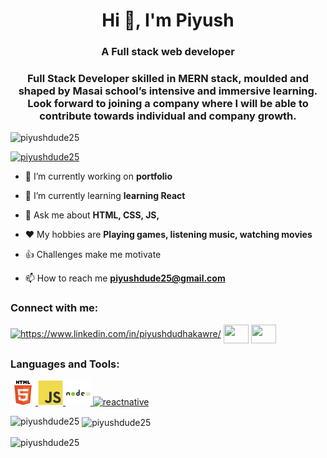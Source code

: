 <h1 align="center">Hi 👋, I'm Piyush</h1>
<h3 align="center">A Full stack web developer</h3>
<h3 align="center">Full Stack Developer skilled in MERN stack, moulded and shaped by Masai school’s intensive and immersive learning. Look forward to joining a company where I will be able to contribute towards individual and company growth.</h3>

<p align="left"> <img src="https://komarev.com/ghpvc/?username=piyushdude25&label=Profile%20views&color=0e75b6&style=flat" alt="piyushdude25" /> </p>

<p align="left"> <a href="https://github.com/ryo-ma/github-profile-trophy"><img src="https://github-profile-trophy.vercel.app/?username=piyushdude25" alt="piyushdude25" /></a> </p>



- 🔭 I’m currently working on **portfolio**

- 🌱 I’m currently learning **learning React**

- 💬 Ask me about **HTML, CSS, JS,**

- ❤️ My hobbies are **Playing games, listening music, watching movies**

- 👍 Challenges make me motivate

- 📫 How to reach me **piyushdude25@gmail.com**

<h3 align="left">Connect with me:</h3>
<p align="left">
<a href="https://www.linkedin.com/in/piyushdudhakawre/" target="blank"><img align="center" src="https://raw.githubusercontent.com/rahuldkjain/github-profile-readme-generator/master/src/images/icons/Social/linked-in-alt.svg" alt="https://www.linkedin.com/in/piyushdudhakawre/" height="30" width="40" /></a> <a href="https://piyush-dudhakawre-portfolio.netlify.app/" target="blank"><img align="center" src="https://encrypted-tbn0.gstatic.com/images?q=tbn:ANd9GcQgJSY2GyJEY0AmNL7eKmBr_xdnV1ei9Nn7nw&usqp=CAU" alt="" height="30" width="40" /></a>  <a href="https://medium.com/@piyush25297" target="blank"><img align="center" src="https://upload.wikimedia.org/wikipedia/commons/thumb/e/ec/Medium_logo_Monogram.svg/1200px-Medium_logo_Monogram.svg.png" alt="" height="30" width="40" /></a>
</p>

<h3 align="left">Languages and Tools:</h3>
<p align="left"> <a href="https://www.w3.org/html/" target="_blank" rel="noreferrer"> <img src="https://raw.githubusercontent.com/devicons/devicon/master/icons/html5/html5-original-wordmark.svg" alt="html5" width="40" height="40"/> </a> <a href="https://developer.mozilla.org/en-US/docs/Web/JavaScript" target="_blank" rel="noreferrer"> <img src="https://raw.githubusercontent.com/devicons/devicon/master/icons/javascript/javascript-original.svg" alt="javascript" width="40" height="40"/> </a> <a href="https://nodejs.org" target="_blank" rel="noreferrer"> <img src="https://raw.githubusercontent.com/devicons/devicon/master/icons/nodejs/nodejs-original-wordmark.svg" alt="nodejs" width="40" height="40"/> </a> <a href="https://reactnative.dev/" target="_blank" rel="noreferrer"> <img src="https://reactnative.dev/img/header_logo.svg" alt="reactnative" width="40" height="40"/> </a> </p>

<p><img align="left" src="https://github-readme-stats.vercel.app/api/top-langs?username=piyushdude25&show_icons=true&locale=en&layout=compact" alt="piyushdude25" /></p>

<p>&nbsp;<img align="center" src="https://github-readme-stats.vercel.app/api?username=piyushdude25&show_icons=true&locale=en" alt="piyushdude25" /></p>

<p><img align="center" src="https://github-readme-streak-stats.herokuapp.com/?user=piyushdude25&" alt="piyushdude25" /></p>
